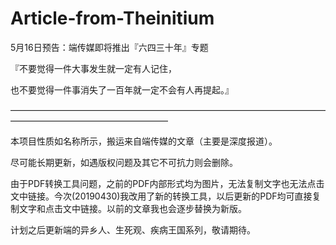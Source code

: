 # Article-from-Theinitium

5月16日预告：端传媒即将推出『六四三十年』专题

『不要觉得一件大事发生就一定有人记住，

也不要觉得一件事消失了一百年就一定不会有人再提起。』

——————————————————————————————————————————————————————
  
本项目性质如名称所示，搬运来自端传媒的文章（主要是深度报道）。

尽可能长期更新，如遇版权问题及其它不可抗力则会删除。

由于PDF转换工具问题，之前的PDF内部形式均为图片，无法复制文字也无法点击文中链接。今次(20190430)我改用了新的转换工具，以后更新的PDF均可直接复制文字和点击文中链接。以前的文章我也会逐步替换为新版。

计划之后更新端的异乡人、生死观、疾病王国系列，敬请期待。

